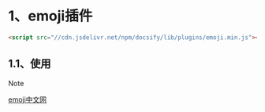 # 1、emoji插件

```html
<script src="//cdn.jsdelivr.net/npm/docsify/lib/plugins/emoji.min.js"></script>
```

## 1.1、使用
> [!NOTE]
> [emoji中文网](https://www.emojiall.com/zh-hans)
